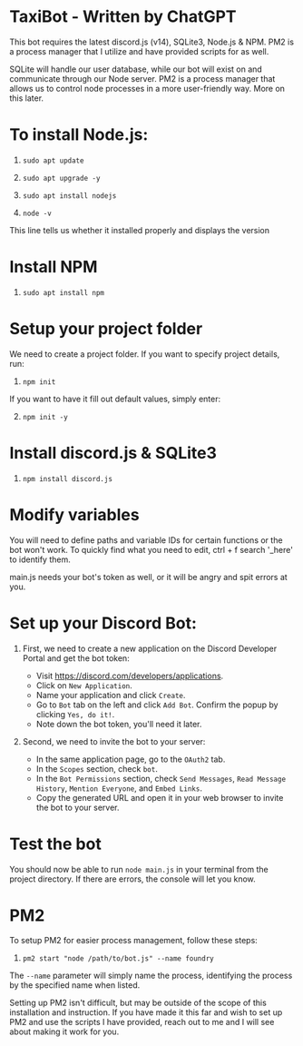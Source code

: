 # TaxiBot - Written by ChatGPT

This bot requires the latest discord.js (v14), SQLite3, Node.js & NPM. PM2 is a process manager that I utilize and have provided scripts for as well.

SQLite will handle our user database, while our bot will exist on and communicate through our Node server. PM2 is a process manager that allows us to control node processes in a more user-friendly way. More on this later.

# To install Node.js:

1. `sudo apt update`

2. `sudo apt upgrade -y`

3. `sudo apt install nodejs`

4. `node -v`

This line tells us whether it installed properly and displays the version

# Install NPM

1. `sudo apt install npm`

# Setup your project folder

We need to create a project folder. If you want to specify project details, run:

1. `npm init`

If you want to have it fill out default values, simply enter:

2. `npm init -y`

# Install discord.js & SQLite3

1. `npm install discord.js`

# Modify variables

You will need to define paths and variable IDs for certain functions or the bot won't work. To quickly find what you need to edit, ctrl + f search '_here' to identify them. 

main.js needs your bot's token as well, or it will be angry and spit errors at you.

# Set up your Discord Bot:

1. First, we need to create a new application on the Discord Developer Portal and get the bot token:
   - Visit https://discord.com/developers/applications.
   - Click on `New Application`.
   - Name your application and click `Create`.
   - Go to `Bot` tab on the left and click `Add Bot`. Confirm the popup by clicking `Yes, do it!`.
   - Note down the bot token, you'll need it later.

2. Second, we need to invite the bot to your server:
   - In the same application page, go to the `OAuth2` tab.
   - In the `Scopes` section, check `bot`.
   - In the `Bot Permissions` section, check `Send Messages`, `Read Message History`, `Mention Everyone`, and `Embed Links`.
   - Copy the generated URL and open it in your web browser to invite the bot to your server.

# Test the bot

You should now be able to run `node main.js` in your terminal from the project directory. If there are errors, the console will let you know.

# PM2

To setup PM2 for easier process management, follow these steps:

1. `pm2 start "node /path/to/bot.js" --name foundry`

The `--name` parameter will simply name the process, identifying the process by the specified name when listed.

Setting up PM2 isn't difficult, but may be outside of the scope of this installation and instruction. If you have made it this far and wish to set up PM2 and use the scripts I have provided, reach out to me and I will see about making it work for you.